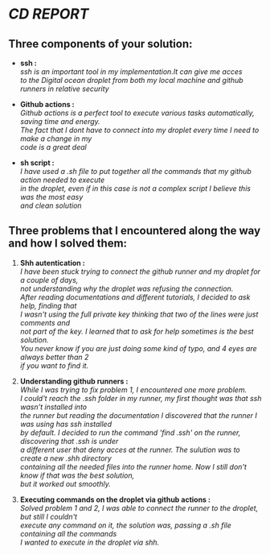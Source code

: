 # _CD REPORT_

##  **Three components of your solution:**
- **ssh :**  
 *ssh is an important tool in my implementation.It can give me acces  
to the Digital ocean droplet from both my local machine and github runners in relative security* 

- **Github actions :**  
*Github actions is a perfect tool to execute various tasks automatically, saving time and energy.  
The fact that I dont have to connect into my droplet every time I need to make a change in my  
code is a great deal*

- **sh script :**  
*I have used a .sh file to put together all the commands that my github action needed to execute  
in the droplet, even if in this case is not a complex script I believe this was the most easy  
and clean solution*

## **Three problems that I encountered along the way and how I solved them:** 
1. **Shh autentication :**  
*I have been stuck trying to connect the github runner and my droplet for a couple of days,  
not understanding why the droplet was refusing the connection.  
After reading documentations and different tutorials, I decided to ask help, finding that  
I wasn't using the full private key thinking that two of the lines were just comments and  
not part of the key. I learned that to ask for help sometimes is the best solution.  
You never know if you are just doing some kind of typo, and 4 eyes are always better than 2  
if you want to find it.*

2. **Understanding github runners :**  
 *While I was trying to fix problem 1, I encountered one more problem.  
 I could't reach the .ssh folder in my runner, my first thought was that ssh wasn't installed into  
 the runner but reading the documentation I discovered that the runner I was using has ssh installed   
 by default. I decided to run the command 'find .ssh' on the runner, discovering that .ssh is under  
  a different user that deny acces at the runner. The sulution was to create a new .shh directory   
  containing all the needed files into the runner home. Now I still don't know if that was the best solution,   
  but it worked out smoothly.*

3. **Executing commands on the droplet via github actions :**  
 *Solved problem 1 and 2, I was able to connect the runner to the droplet, but still I couldn't  
  execute any command on it, the solution was, passing  a .sh file containing all the commands   
  I wanted to execute in the droplet via shh.*


 